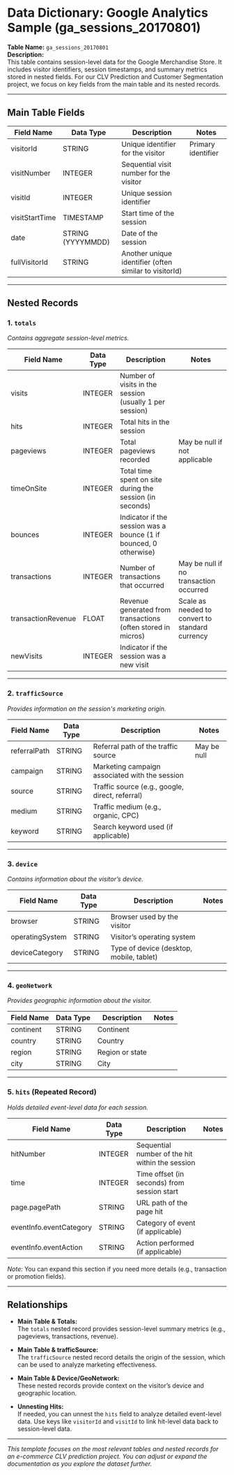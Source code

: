 # Data Dictionary: Google Analytics Sample (ga_sessions_20170801)

**Table Name:** `ga_sessions_20170801`  
**Description:**  
This table contains session-level data for the Google Merchandise Store. It includes visitor identifiers, session timestamps, and summary metrics stored in nested fields. For our CLV Prediction and Customer Segmentation project, we focus on key fields from the main table and its nested records.

---

## Main Table Fields

| Field Name     | Data Type         | Description                                     | Notes                       |
|----------------|-------------------|-------------------------------------------------|-----------------------------|
| visitorId      | STRING            | Unique identifier for the visitor               | Primary identifier          |
| visitNumber    | INTEGER           | Sequential visit number for the visitor         |                             |
| visitId        | INTEGER           | Unique session identifier                       |                             |
| visitStartTime | TIMESTAMP         | Start time of the session                       |                             |
| date           | STRING (YYYYMMDD) | Date of the session                             |                             |
| fullVisitorId  | STRING            | Another unique identifier (often similar to visitorId) |                    |

---

## Nested Records

### 1. `totals`
*Contains aggregate session-level metrics.*

| Field Name           | Data Type | Description                                                         | Notes                                           |
|----------------------|-----------|---------------------------------------------------------------------|-------------------------------------------------|
| visits               | INTEGER   | Number of visits in the session (usually 1 per session)             |                                                 |
| hits                 | INTEGER   | Total hits in the session                                           |                                                 |
| pageviews            | INTEGER   | Total pageviews recorded                                            | May be null if not applicable                   |
| timeOnSite           | INTEGER   | Total time spent on site during the session (in seconds)            |                                                 |
| bounces              | INTEGER   | Indicator if the session was a bounce (1 if bounced, 0 otherwise)     |                                                 |
| transactions         | INTEGER   | Number of transactions that occurred                                | May be null if no transaction occurred          |
| transactionRevenue   | FLOAT     | Revenue generated from transactions (often stored in micros)        | Scale as needed to convert to standard currency  |
| newVisits            | INTEGER   | Indicator if the session was a new visit                             |                                                 |

---

### 2. `trafficSource`
*Provides information on the session's marketing origin.*

| Field Name   | Data Type | Description                                    | Notes                              |
|--------------|-----------|------------------------------------------------|------------------------------------|
| referralPath | STRING    | Referral path of the traffic source             | May be null                        |
| campaign     | STRING    | Marketing campaign associated with the session  |                                    |
| source       | STRING    | Traffic source (e.g., google, direct, referral)   |                                    |
| medium       | STRING    | Traffic medium (e.g., organic, CPC)              |                                    |
| keyword      | STRING    | Search keyword used (if applicable)              |                                    |

---

### 3. `device`
*Contains information about the visitor’s device.*

| Field Name         | Data Type | Description                                    | Notes                    |
|--------------------|-----------|------------------------------------------------|--------------------------|
| browser            | STRING    | Browser used by the visitor                    |                          |
| operatingSystem    | STRING    | Visitor’s operating system                     |                          |
| deviceCategory     | STRING    | Type of device (desktop, mobile, tablet)       |                          |

---

### 4. `geoNetwork`
*Provides geographic information about the visitor.*

| Field Name  | Data Type | Description         | Notes    |
|-------------|-----------|---------------------|----------|
| continent   | STRING    | Continent           |          |
| country     | STRING    | Country             |          |
| region      | STRING    | Region or state     |          |
| city        | STRING    | City                |          |

---

### 5. `hits` (Repeated Record)
*Holds detailed event-level data for each session.*

| Field Name                  | Data Type  | Description                                              | Notes                                      |
|-----------------------------|------------|----------------------------------------------------------|--------------------------------------------|
| hitNumber                   | INTEGER    | Sequential number of the hit within the session          |                                            |
| time                        | INTEGER    | Time offset (in seconds) from session start              |                                            |
| page.pagePath               | STRING     | URL path of the page hit                                 |                                            |
| eventInfo.eventCategory     | STRING     | Category of event (if applicable)                        |                                            |
| eventInfo.eventAction       | STRING     | Action performed (if applicable)                         |                                            |

*Note:* You can expand this section if you need more details (e.g., transaction or promotion fields).

---

## Relationships

- **Main Table & Totals:**  
  The `totals` nested record provides session-level summary metrics (e.g., pageviews, transactions, revenue).

- **Main Table & trafficSource:**  
  The `trafficSource` nested record details the origin of the session, which can be used to analyze marketing effectiveness.

- **Main Table & Device/GeoNetwork:**  
  These nested records provide context on the visitor’s device and geographic location.

- **Unnesting Hits:**  
  If needed, you can unnest the `hits` field to analyze detailed event-level data. Use keys like `visitorId` and `visitId` to link hit-level data back to session-level data.

---

*This template focuses on the most relevant tables and nested records for an e-commerce CLV prediction project. You can adjust or expand the documentation as you explore the dataset further.*

